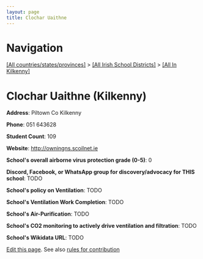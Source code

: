 ```yaml
---
layout: page
title: Clochar Uaithne
---
```

# Navigation

[[All countries/states/provinces]](../../..) > [[All Irish School Districts]](../..) > [[All In Kilkenny]](..)

# Clochar Uaithne (Kilkenny)

**Address**: Piltown Co Kilkenny

**Phone**: 051 643628

**Student Count**: 109

**Website**: <http://owningns.scoilnet.ie>

**School's overall airborne virus protection grade (0-5)**: 0

**Discord, Facebook, or WhatsApp group for discovery/advocacy for THIS school**: TODO

**School's policy on Ventilation**: TODO

**School's Ventilation Work Completion**: TODO

**School's Air-Purification**: TODO

**School's CO2 monitoring to actively drive ventilation and filtration**: TODO

**School's Wikidata URL**: TODO


[Edit this page](https://github.com/ventilate-schools/Ireland/edit/main/./Kilkenny/Clochar_Uaithne.md). See also [rules for contribution](../../../contribution-rules/)
